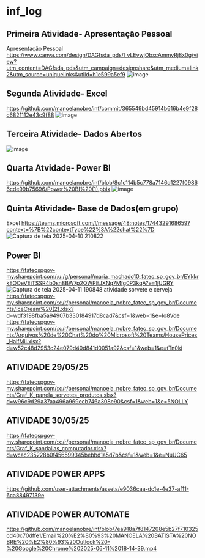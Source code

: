 # inf_log
## Primeira Atividade- Apresentação Pessoal
Apresentação Pessoal
https://www.canva.com/design/DAGfsda_pds/I_vLEvwjObxcAmmvRj8x0g/view?utm_content=DAGfsda_pds&utm_campaign=designshare&utm_medium=link2&utm_source=uniquelinks&utlId=h1e599a5ef9 
![image](https://github.com/user-attachments/assets/aead830c-2cf3-4c11-80d0-45d13d7ee9de)
## Segunda Atividade- Excel
https://github.com/manoelanobre/inf/commit/365549bd45914b616b4e9f28c6821112e43c9f88
![image](https://github.com/user-attachments/assets/dff9968f-db8a-4de9-a09e-00d2a871d31a)
## Terceira Atividade- Dados Abertos
![image](https://github.com/user-attachments/assets/e8e13703-01af-4f55-98d5-b110defcd409)
## Quarta Atvidade- Power BI
https://github.com/manoelanobre/inf/blob/8c1c114b5c778a7146d1227f09866cde99b75696/Power%20BI%20(1).pbix
![image](https://github.com/user-attachments/assets/adc56500-7587-43a4-8d2e-63f40841fe57)
## Quinta Atividade- Base de Dados(em grupo)
Excel
https://teams.microsoft.com/l/message/48:notes/1744329168659?context=%7B%22contextType%22%3A%22chat%22%7D
![Captura de tela 2025-04-10 210822](https://github.com/user-attachments/assets/9176539b-549c-48ab-8a8b-258164854dee)
## Power BI
https://fatecspgov-my.sharepoint.com/:u:/g/personal/maria_machado10_fatec_sp_gov_br/EYkkrkEOOeVEiTSSR4b0sn8BW7p2QWPEJXNq7Mfg0P3kqA?e=1jUGRY
![Captura de tela 2025-04-11 190848](https://github.com/user-attachments/assets/c5af103c-627b-4942-86ce-e137c8bd3178)
atividade sorvete e cerveja
https://fatecspgov-my.sharepoint.com/:x:/r/personal/manoela_nobre_fatec_sp_gov_br/Documents/IceCream%20(2).xlsx?d=wdf3198fba5a94907b330184917d8cad7&csf=1&web=1&e=Io8Vde
https://fatecspgov-my.sharepoint.com/:x:/r/personal/manoela_nobre_fatec_sp_gov_br/Documents/Arquivos%20de%20Chat%20do%20Microsoft%20Teams/HousePrices_HalfMil.xlsx?d=w52c48d2953c24e079d40d841d0051a92&csf=1&web=1&e=tTn0ki
## ATIVIDADE 29/05/25
https://fatecspgov-my.sharepoint.com/:x:/r/personal/manoela_nobre_fatec_sp_gov_br/Documents/Graf_K_panela_sorvetes_produtos.xlsx?d=w96c9d29a37aa496a969ecb746a308e90&csf=1&web=1&e=5NOLLY
## ATIVIDADE 30/05/25
https://fatecspgov-my.sharepoint.com/:x:/r/personal/manoela_nobre_fatec_sp_gov_br/Documents/Graf_K_sandalias_computador.xlsx?d=wcac235228b0f456599345bebbd1a5d7b&csf=1&web=1&e=NuUC65
## ATIVIDADE POWER APPS 
https://github.com/user-attachments/assets/e9036caa-dc1e-4e37-af11-6ca88497139e
## ATIVIDADE POWER AUTOMATE
https://github.com/manoelanobre/inf/blob/7ea918a7f8147208e5b27f710325cd40c70dffe1/Email%20%E2%80%93%20MANOELA%20BATISTA%20NOBRE%20%E2%80%93%20Outlook%20-%20Google%20Chrome%202025-06-11%2018-14-39.mp4


